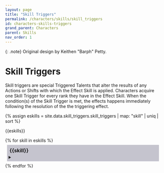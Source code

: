 ```yaml
---
layout: page
title: "Skill Triggers"
permalink: /characters/skills/skill_triggers
id: characters-skills-triggers
grand_parent: Characters
parent: Skills
nav_order: 1
---
```


{: .note}
Original design by Keithen "Barph" Petty.

# Skill Triggers
Skill triggers are special Triggered Talents that alter the results of any Actions or Shifts with which the Effect Skill is applied.  Characters acquire one Skill Trigger for every rank they have in the Effect Skill.  When the condition(s) of the Skill Trigger is met, the effects happens immediately following the resolution of the the triggering effect.


{% assign eskills = site.data.skill_triggers.skill_triggers | map: "skill" | uniq | sort %}

{{eskills}}

<section>
{% for skill in eskills %}
    <div style="background-color: #4b476650; margin: 6px; padding: 5px;">
        <p style='margin: 3px; font-weight:bold; font-size: 115%;'>{{skill}}</p>
        <details>
            <summary></summary>
            {% assign triggers = site.data.skill_triggers.skill_triggers | where: "skill", skill }
            {% for t in triggers %}
                <div style="background-color: #37344f50; margin: 10px; padding: 5px;">
                    <h3 style="margin-top: 5px;">{{t.name}}</h3>
                    <h4 style="margin-top: 5px;">{{t.type}}</h4>
                    {% if t.ranks %}
                        {% assign j = t.ranks %}
                        <h4 style="margin-top: 5px;">Ranks</h4>
                        {% for i in (1..j) %}
                            <img style="width: 10px" src="/no1_system/assets/img/plain-circle.png">
                        {% endfor %}
                    {% endif %}
                    {% if t.effect %}
                        <p><strong>Effect</strong>
                        <br>{{t.effect}}</p>
                    {% endif %}
                </div>
                <div height=5px></div>
            {% endfor %}
        </details>
    </div>
    <div height=5px></div>
{% endfor %}
</section>

<style>
 
.mytabs {
    display: flex;
    flex-wrap: wrap;
    margin: 0px auto;
    padding: 25px;
}
.mytabs input[type="radio"] {
    display: none;
}

.mytabs label {
    padding: 25px;
    font-weight: bold;
}

.mytabs .tab {
    width: 100%;
    padding: 0px;
    order: 1;
    display: none;
}
.mytabs .tab h2 {
    font-size: 3em;
}

.mytabs input[type='radio']:checked + label + .tab {
    display: block;
}

.mytabs input[type="radio"]:checked + label {
    background: #444985;
}
</style>